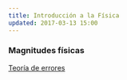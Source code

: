 ```yaml
---
title: Introducción a la Física
updated: 2017-03-13 15:00
---
```


### Magnitudes físicas

<i class="fa fa-file-pdf-o" aria-hidden="true"></i>  [Teoría de errores](../docs/itel/2017/fisica/01.TeoriaErrores.pdf)<br />


